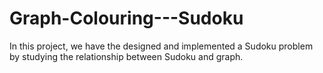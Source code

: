 # Graph-Colouring---Sudoku
In this project, we have the designed and implemented a Sudoku problem by studying the relationship between Sudoku and graph. 
